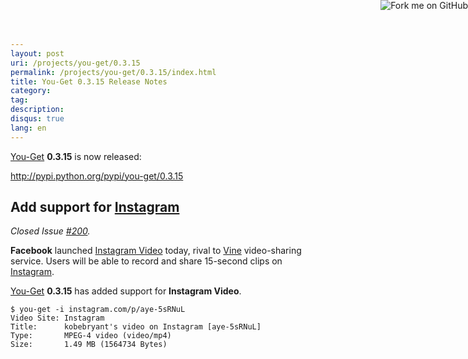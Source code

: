 ```yaml
---
layout: post
uri: /projects/you-get/0.3.15
permalink: /projects/you-get/0.3.15/index.html
title: You-Get 0.3.15 Release Notes
category:
tag:
description:
disqus: true
lang: en
---
```


[You-Get](https://github.com/soimort/you-get) __0.3.15__ is now released:

<http://pypi.python.org/pypi/you-get/0.3.15>



## Add support for [Instagram](http://instagram.com/)

_Closed Issue [#200](https://github.com/soimort/you-get/issues/200)._

__Facebook__ launched [Instagram Video](http://blog.instagram.com/post/53448889009/video-on-instagram) today, rival to [Vine](https://vine.co/) video-sharing service. Users will be able to record and share 15-second clips on [Instagram](http://instagram.com/).

[You-Get](http://www.soimort.org/you-get/) __0.3.15__ has added support for __Instagram Video__.

    $ you-get -i instagram.com/p/aye-5sRNuL
    Video Site: Instagram
    Title:      kobebryant's video on Instagram [aye-5sRNuL]
    Type:       MPEG-4 video (video/mp4)
    Size:       1.49 MB (1564734 Bytes)



<a href="https://github.com/soimort/you-get"><img style="position: absolute; top: 0; right: 0; border: 0;" src="https://s3.amazonaws.com/github/ribbons/forkme_right_orange_ff7600.png" alt="Fork me on GitHub"></a>
